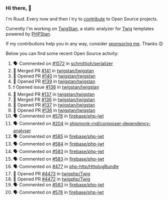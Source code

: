 ### Hi there, 👋

I'm Ruud. Every now and then I try to [contribute](https://github.com/pulls?q=+is%3Apr+author%3Aruudk+archived%3Afalse+is%3Apublic+) to Open Source projects.

Currently I'm working on [TwigStan](https://github.com/twigstan), a static analyzer for [Twig](https://twig.symfony.com/) templates powered by [PHPStan](https://phpstan.org/).

If my contributions help you in any way, consider [sponsoring me](https://github.com/sponsors/ruudk). Thanks 😊

Below you can find some recent Open Source activity:

<!--START_SECTION:activity-->
1. 🗣 Commented on [#1572](https://github.com/schmittjoh/serializer/pull/1572#issuecomment-2497242118) in [schmittjoh/serializer](https://github.com/schmittjoh/serializer)
2. 🎉 Merged PR [#141](https://github.com/twigstan/twigstan/pull/141) in [twigstan/twigstan](https://github.com/twigstan/twigstan)
3. 💪 Opened PR [#140](https://github.com/twigstan/twigstan/pull/140) in [twigstan/twigstan](https://github.com/twigstan/twigstan)
4. 💪 Opened PR [#139](https://github.com/twigstan/twigstan/pull/139) in [twigstan/twigstan](https://github.com/twigstan/twigstan)
5. ❗ Opened issue [#138](https://github.com/twigstan/twigstan/issues/138) in [twigstan/twigstan](https://github.com/twigstan/twigstan)
6. 🎉 Merged PR [#137](https://github.com/twigstan/twigstan/pull/137) in [twigstan/twigstan](https://github.com/twigstan/twigstan)
7. 🎉 Merged PR [#136](https://github.com/twigstan/twigstan/pull/136) in [twigstan/twigstan](https://github.com/twigstan/twigstan)
8. 💪 Opened PR [#137](https://github.com/twigstan/twigstan/pull/137) in [twigstan/twigstan](https://github.com/twigstan/twigstan)
9. 💪 Opened PR [#136](https://github.com/twigstan/twigstan/pull/136) in [twigstan/twigstan](https://github.com/twigstan/twigstan)
10. 🗣 Commented on [#578](https://github.com/firebase/php-jwt/issues/578#issuecomment-2495963742) in [firebase/php-jwt](https://github.com/firebase/php-jwt)
11. 🗣 Commented on [#204](https://github.com/shipmonk-rnd/composer-dependency-analyser/issues/204#issuecomment-2495962879) in [shipmonk-rnd/composer-dependency-analyser](https://github.com/shipmonk-rnd/composer-dependency-analyser)
12. 🗣 Commented on [#585](https://github.com/firebase/php-jwt/pull/585#issuecomment-2495950080) in [firebase/php-jwt](https://github.com/firebase/php-jwt)
13. 🗣 Commented on [#584](https://github.com/firebase/php-jwt/pull/584#issuecomment-2495933329) in [firebase/php-jwt](https://github.com/firebase/php-jwt)
14. 🗣 Commented on [#583](https://github.com/firebase/php-jwt/pull/583#issuecomment-2495922287) in [firebase/php-jwt](https://github.com/firebase/php-jwt)
15. 🗣 Commented on [#583](https://github.com/firebase/php-jwt/pull/583#issuecomment-2495917765) in [firebase/php-jwt](https://github.com/firebase/php-jwt)
16. 🗣 Commented on [#477](https://github.com/php-http/HttplugBundle/pull/477#issuecomment-2495886502) in [php-http/HttplugBundle](https://github.com/php-http/HttplugBundle)
17. 💪 Opened PR [#4473](https://github.com/twigphp/Twig/pull/4473) in [twigphp/Twig](https://github.com/twigphp/Twig)
18. 💪 Opened PR [#4472](https://github.com/twigphp/Twig/pull/4472) in [twigphp/Twig](https://github.com/twigphp/Twig)
19. 🗣 Commented on [#583](https://github.com/firebase/php-jwt/pull/583#issuecomment-2495870339) in [firebase/php-jwt](https://github.com/firebase/php-jwt)
20. 🗣 Commented on [#578](https://github.com/firebase/php-jwt/issues/578#issuecomment-2495869942) in [firebase/php-jwt](https://github.com/firebase/php-jwt)
<!--END_SECTION:activity-->

